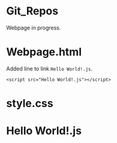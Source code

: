 # Git_Repos

Webpage in progress.

# Webpage.html 

Added line to link `Hello World!.js`. 

```
<script src="Hello World!.js"></script>
```

# style.css

# Hello World!.js

